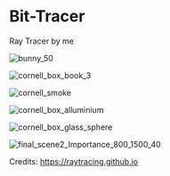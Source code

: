 # Bit-Tracer
Ray Tracer by me

![bunny_50](https://github.com/user-attachments/assets/389f1a94-27c7-438b-8d33-94d68e116a72)

![cornell_box_book_3](https://github.com/user-attachments/assets/92bf034b-3722-4dd2-b72f-50c8962576a6)

![cornell_smoke](https://github.com/user-attachments/assets/af8346be-b0d9-4961-ac4d-2c5572f94f45)

![cornell_box_alluminium](https://github.com/user-attachments/assets/87a4ae78-6873-49ed-a41c-f7bcd9e3f5c4)

![cornell_box_glass_sphere](https://github.com/user-attachments/assets/91cca0a6-d126-4aea-b968-63f6aef8a1f6)

![final_scene2_Importance_800_1500_40](https://github.com/user-attachments/assets/b8da3112-87b3-4955-b294-37ece3dc6760)

Credits:
https://raytracing.github.io
